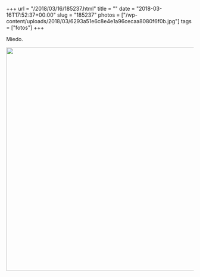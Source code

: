 +++
url = "/2018/03/16/185237.html"
title = ""
date = "2018-03-16T17:52:37+00:00"
slug = "185237"
photos = ["/wp-content/uploads/2018/03/6293a51e6c8e4e1a96cecaa8080f6f0b.jpg"]
tags = ["fotos"]
+++

Miedo.

<img src="/wp-content/uploads/2018/03/6293a51e6c8e4e1a96cecaa8080f6f0b.jpg" width="600" height="600" />
